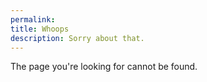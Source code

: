 ```yaml
---
permalink: 
title: Whoops
description: Sorry about that.
---
```


The page you're looking for cannot be found.